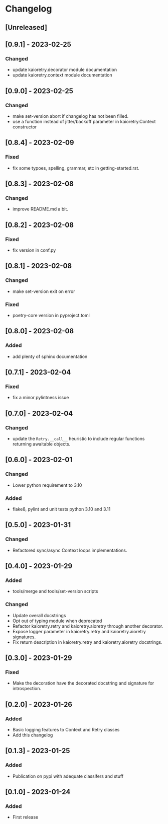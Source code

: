# Changelog

## [Unreleased]

## [0.9.1] - 2023-02-25

### Changed
- update kaioretry.decorator module documentation
- update kaioretry.context module documentation

## [0.9.0] - 2023-02-25

### Changed
- make set-version abort if changelog has not been filled.
- use a function instead of jitter/backoff parameter in kaioretry.Context
  constructor

## [0.8.4] - 2023-02-09

### Fixed
- fix some typoes, spelling, grammar, etc in getting-started.rst.

## [0.8.3] - 2023-02-08

### Changed
- improve README.md a bit.

## [0.8.2] - 2023-02-08

### Fixed
- fix version in conf.py

## [0.8.1] - 2023-02-08

### Changed
- make set-version exit on error

### Fixed
- poetry-core version in pyproject.toml

## [0.8.0] - 2023-02-08

### Added
- add plenty of sphinx documentation

## [0.7.1] - 2023-02-04

### Fixed
- fix a minor pylintness issue

## [0.7.0] - 2023-02-04

### Changed
- update the `Retry.__call__` heuristic to include regular functions returning
  awaitable objects.

## [0.6.0] - 2023-02-01

### Changed
- Lower python requirement to 3.10

### Added
- flake8, pylint and unit tests python 3.10 and 3.11

## [0.5.0] - 2023-01-31

### Changed
- Refactored sync/async Context loops implementations.

## [0.4.0] - 2023-01-29

### Added
- tools/merge and tools/set-version scripts

### Changed
- Update overall docstrings
- Opt out of typing module when deprecated
- Refactor kaioretry.retry and kaioretry.aioretry through another
  decorator.
- Expose logger parameter in kaioretry.retry and kaioretry.aioretry
  signatures.
- Fix return description in kaioretry.retry and kaioretry.aioretry
  docstrings.

## [0.3.0] - 2023-01-29

### Fixed
- Make the decoration have the decorated docstring and signature for
  introspection.

## [0.2.0] - 2023-01-26

### Added

- Basic logging features to Context and Retry classes
- Add this changelog

## [0.1.3] - 2023-01-25

### Added

- Publication on pypi with adequate classifers and stuff

## [0.1.0] - 2023-01-24

### Added

- First release

